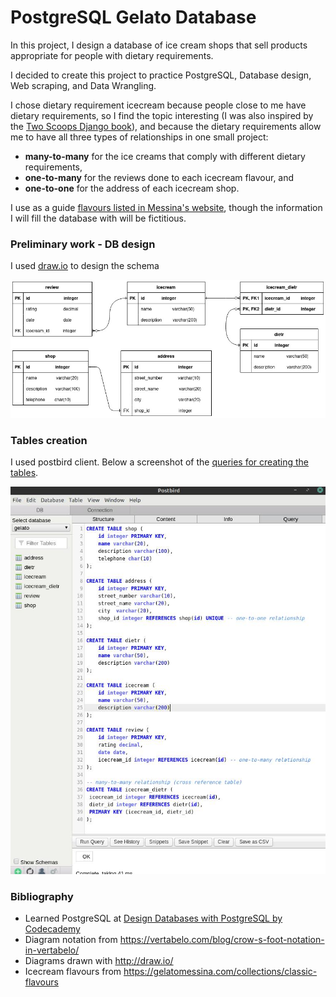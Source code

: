 # PostgreSQL Gelato Database

In this project, I design a database of ice cream shops that sell products appropriate for people with dietary requirements.

I decided to create this project to practice PostgreSQL, Database design, Web scraping, and Data Wrangling.

I chose dietary requirement icecream  because people close to me have dietary requirements, so I find the topic interesting (I was also inspired by the [Two Scoops Django book](https://www.feldroy.com/books/two-scoops-of-django-3-x)), and because the dietary requirements allow me to have all three types of relationships in one small project: 
- **many-to-many** for the ice creams that comply with different dietary requirements, 
- **one-to-many** for the reviews done to each icecream flavour, and 
- **one-to-one** for the address of each icecream shop.

I use as a guide [flavours listed in Messina's website](./media/inspiration.jpg), though the information I will fill the database with will be fictitious.

### Preliminary work - DB design 
I used [draw.io](http://draw.io/) to design the schema

<img src="./media/diagram.jpg" width="700" />

### Tables creation
I used postbird client. Below a screenshot of the [queries for creating the tables](./create_tables.sql).

<img src="./media/tables_creation.jpg" width="700" />

### Bibliography
- Learned PostgreSQL at [Design Databases with PostgreSQL by Codecademy](https://www.codecademy.com/learn/paths/design-databases-with-postgresql)
- Diagram notation from https://vertabelo.com/blog/crow-s-foot-notation-in-vertabelo/
- Diagrams drawn with http://draw.io/
- Icecream flavours from https://gelatomessina.com/collections/classic-flavours
